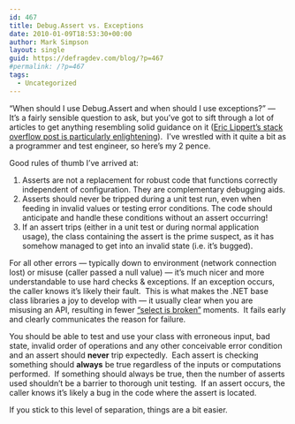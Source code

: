 ```yaml
---
id: 467
title: Debug.Assert vs. Exceptions
date: 2010-01-09T18:53:30+00:00
author: Mark Simpson
layout: single
guid: https://defragdev.com/blog/?p=467
#permalink: /?p=467
tags:
  - Uncategorized
---
```

<div>
  <p>
    <strong> </strong>
  </p>
  
  <p>
    &#8220;When should I use Debug.Assert and when should I use exceptions?&#8221; &#8212; It&#8217;s a fairly sensible question to ask, but you&#8217;ve got to sift through a lot of articles to get anything resembling solid guidance on it (<a href="http://stackoverflow.com/questions/1467568/debug-assert-vs-exception-throwing/1468385#1468385">Eric Lippert&#8217;s stack overflow post is particularly enlightening</a>).  I&#8217;ve wrestled with it quite a bit as a programmer and test engineer, so here&#8217;s my 2 pence.
  </p>
  
  <p>
    Good rules of thumb I&#8217;ve arrived at:
  </p>
  
  <ol>
    <li>
      Asserts are not a replacement for robust code that functions correctly independent of configuration. They are complementary debugging aids.
    </li>
    <li>
      Asserts should never be tripped during a unit test run, even when feeding in invalid values or testing error conditions. The code should anticipate and handle these conditions without an assert occurring!
    </li>
    <li>
      If an assert trips (either in a unit test or during normal application usage), the class containing the assert is the prime suspect, as it has somehow managed to get into an invalid state (i.e. it&#8217;s bugged).
    </li>
  </ol>
  
  <p>
    For all other errors &#8212; typically down to environment (network connection lost) or misuse (caller passed a null value) &#8212; it&#8217;s much nicer and more understandable to use hard checks & exceptions. If an exception occurs, the caller knows it&#8217;s likely their fault.  This is what makes the .NET base class libraries a joy to develop with &#8212; it usually clear when you are misusing an API, resulting in fewer <a href="http://www.pragprog.com/the-pragmatic-programmer/extracts/tips">&#8220;select is broken&#8221;</a> moments.  It fails early and clearly communicates the reason for failure.
  </p>
  
  <p>
    You should be able to test and use your class with erroneous input, bad state, invalid order of operations and any other conceivable error condition and an assert should <strong>never</strong> trip expectedly.  Each assert is checking something should <strong>always</strong> be true regardless of the inputs or computations performed.  If something should always be true, then the number of asserts used shouldn&#8217;t be a barrier to thorough unit testing.  If an assert occurs, the caller knows it&#8217;s likely a bug in the code where the assert is located.
  </p>
  
  <p>
    If you stick to this level of separation, things are a bit easier.
  </p>
</div>